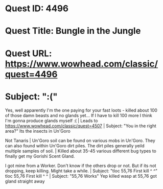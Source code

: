 # Quest ID: 4496
# Quest Title: Bungle in the Jungle
# Quest URL: https://www.wowhead.com/classic/quest=4496
# Subject: ":("
Yes, well apparently I'm the one paying for your fast loots - killed about 100 of those damn beasts and no glands yet... If I have to kill 100 more I think I'm gonna produce glands myself :( | Leads to https://www.wowhead.com/classic/quest=4507 | Subject: "You in the right area?"
Its the insects in Un'Goro

Not Tanaris | Un'Goro soil can be found on various mobs in Un'Goro. They can also found within Un'Goro dirt piles. The dirt piles generally yeild multiple samples of soil. | Killed about 35-45 various different bug types to finally get my Gorishi Scent Gland.

I got mine from a Worker. Don't know if the others drop or not. But if its not dropping, keep killing. Might take a while. | Subject: "tloc 55,76 First kill ^ ^"
tloc 55,76 First kill ^ ^ | Subject: "55,76 Works"
Yep killed wasp at 55,76 got gland straight away
